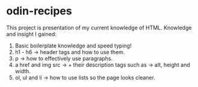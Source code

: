# odin-recipes
This project is presentation of my current knowledge of HTML. Knowledge and insight I gained:

1. Basic boilerplate knowledge and speed typing!
2. h1 - h6 -> header tags and how to use them.
3. p -> how to effectively use paragraphs.
4. a href and img src -> + their description tags such as -> alt, height and width.
5. ol, ul and li -> how to use lists so the page looks cleaner.